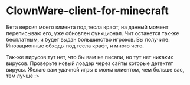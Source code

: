 # ClownWare-client-for-minecraft
Бета версия моего клиента под тесла крафт, на данный момент переписываю его, уже обновлен функционал.
Чит останется так-же бесплатным, и будет выдан большинство игроков. Вы получите: Иновационные обходы под тесла крафт,
и много чего.

Так-же вирусов тут нет, что бы вам не писали, но тут нет никаких вирусов. Проверьте новый лоадер через сайты которые детектят вирусы.
Желаю вам удачной игры в моим клиентом, чем больше вас, тем лучше :>
